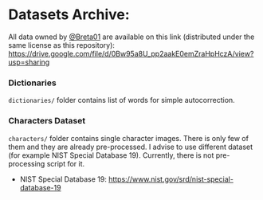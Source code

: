 # Datasets Archive:
All data owned by [@Breta01](https://github.com/Breta01) are available on this link (distributed under the same license as this repository):
<https://drive.google.com/file/d/0Bw95a8U_pp2aakE0emZraHpHczA/view?usp=sharing>

### Dictionaries
`dictionaries/` folder contains list of words for simple autocorrection.

### Characters Dataset
`characters/` folder contains single character images. There is only few of them and they are already pre-processed. I advise to use different dataset (for example NIST Special Database 19). Currently, there is not pre-processing script for it.
* NIST Special Database 19: <https://www.nist.gov/srd/nist-special-database-19>
